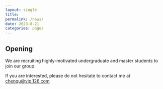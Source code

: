```yaml
---
layout: single
title: 
permalink: /news/
date: 2023-8-21
categories: pages
---
```

## Opening
We are recruiting highly-motivated undergraduate and master students to join our group.

If you are interested, please do not hesitate to contact me at chenqu@vip.126.com
